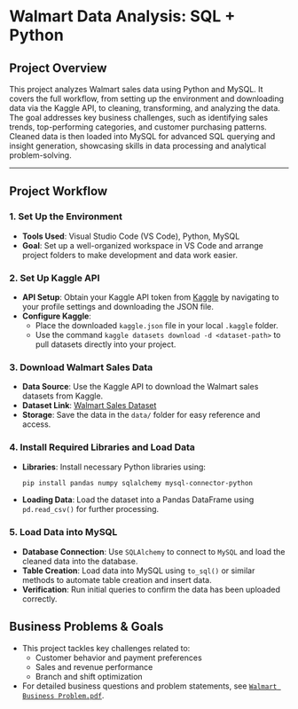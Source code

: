 # Walmart Data Analysis: SQL + Python 

## Project Overview

This project analyzes Walmart sales data using Python and MySQL. It covers the full workflow, from setting up the environment and downloading data via the Kaggle API, to cleaning, transforming, and analyzing the data.
The goal addresses key business challenges, such as identifying sales trends, top-performing categories, and customer purchasing patterns. Cleaned data is then loaded into MySQL for advanced SQL querying and insight generation, showcasing skills in data processing and analytical problem-solving.


---

## Project Workflow

### 1. Set Up the Environment
   - **Tools Used**: Visual Studio Code (VS Code), Python, MySQL
   - **Goal**: Set up a well-organized workspace in VS Code and arrange project folders to make development and data work easier.

### 2. Set Up Kaggle API
   - **API Setup**: Obtain your Kaggle API token from [Kaggle](https://www.kaggle.com/) by navigating to your profile settings and downloading the JSON file.
   - **Configure Kaggle**: 
      - Place the downloaded `kaggle.json` file in your local `.kaggle` folder.
      - Use the command `kaggle datasets download -d <dataset-path>` to pull datasets directly into your project.

### 3. Download Walmart Sales Data
   - **Data Source**: Use the Kaggle API to download the Walmart sales datasets from Kaggle.
   - **Dataset Link**: [Walmart Sales Dataset](https://www.kaggle.com/najir0123/walmart-10k-sales-datasets)
   - **Storage**: Save the data in the `data/` folder for easy reference and access.

### 4. Install Required Libraries and Load Data
   - **Libraries**: Install necessary Python libraries using:
     ```bash
     pip install pandas numpy sqlalchemy mysql-connector-python 
     ```
   - **Loading Data**: Load the dataset into a Pandas DataFrame using `pd.read_csv()` for further processing.


### 5. Load Data into MySQL 
   - **Database Connection**: Use `SQLAlchemy` to connect to `MySQL` and load the cleaned data into the database.
   - **Table Creation**: Load data into MySQL using `to_sql()` or similar methods to automate table creation and insert data.
   - **Verification**: Run initial queries to confirm the data has been uploaded correctly.
     
## Business Problems & Goals
   - This project tackles key challenges related to:
     - Customer behavior and payment preferences
     - Sales and revenue performance
     - Branch and shift optimization
   -  For detailed business questions and problem statements, see [`Walmart Business Problem.pdf`](./Walmart%20Business%20Problem.pdf).
